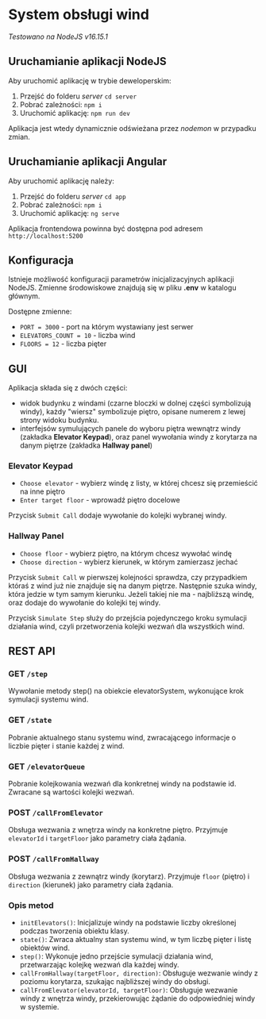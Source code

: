 # System obsługi wind

_Testowano na NodeJS v16.15.1_

## Uruchamianie aplikacji NodeJS

Aby uruchomić aplikację w trybie deweloperskim:

1. Przejść do folderu _server_ `cd server`
2. Pobrać zależności: `npm i`
3. Uruchomić aplikację: `npm run dev`

Aplikacja jest wtedy dynamicznie odświeżana przez _nodemon_ w przypadku zmian.

## Uruchamianie aplikacji Angular

Aby uruchomić aplikację należy:

1. Przejść do folderu _server_ `cd app`
2. Pobrać zależności: `npm i`
3. Uruchomić aplikację: `ng serve`

Aplikacja frontendowa powinna być dostępna pod adresem
`http://localhost:5200`

## Konfiguracja

Istnieje możliwość konfiguracji parametrów inicjalizacyjnych aplikacji NodeJS.
Zmienne środowiskowe znajdują się w pliku **.env** w katalogu głównym.

Dostępne zmienne:

-   `PORT = 3000` - port na którym wystawiany jest serwer
-   `ELEVATORS_COUNT = 10` - liczba wind
-   `FLOORS = 12` - liczba pięter

## GUI

Aplikacja składa się z dwóch części:

-   widok budynku z windami (czarne bloczki w dolnej części symbolizują windy), każdy "wiersz" symbolizuje piętro, opisane numerem z lewej strony widoku budynku.
-   interfejsów symulujących panele do wyboru piętra wewnątrz windy (zakładka **Elevator Keypad**), oraz panel wywołania windy z korytarza na danym piętrze (zakładka **Hallway panel**)

### Elevator Keypad

-   `Choose elevator` - wybierz windę z listy, w której chcesz się przemieścić na inne piętro
-   `Enter target floor` - wprowadź piętro docelowe

Przycisk `Submit Call` dodaje wywołanie do kolejki wybranej windy.

### Hallway Panel

-   `Choose floor` - wybierz piętro, na którym chcesz wywołać windę
-   `Choose direction` - wybierz kierunek, w którym zamierzasz jechać

Przycisk `Submit Call` w pierwszej kolejności sprawdza, czy przypadkiem któraś z wind już nie znajduje się na danym piętrze.
Następnie szuka windy, która jedzie w tym samym kierunku.
Jeżeli takiej nie ma - najbliższą windę, oraz dodaje do wywołanie do kolejki tej windy.

Przycisk `Simulate Step` służy do przejścia pojedynczego kroku symulacji działania wind, czyli przetworzenia kolejki wezwań dla wszystkich wind.

## REST API

### GET `/step`

Wywołanie metody step() na obiekcie elevatorSystem, wykonujące krok symulacji systemu wind.

### GET `/state`

Pobranie aktualnego stanu systemu wind, zwracającego informacje o liczbie pięter i stanie każdej z wind.

### GET `/elevatorQueue`

Pobranie kolejkowania wezwań dla konkretnej windy na podstawie id. Zwracane są wartości kolejki wezwań.

### POST `/callFromElevator`

Obsługa wezwania z wnętrza windy na konkretne piętro. Przyjmuje `elevatorId` i `targetFloor` jako parametry ciała żądania.

### POST `/callFromHallway`

Obsługa wezwania z zewnątrz windy (korytarz). Przyjmuje `floor` (piętro) i `direction` (kierunek) jako parametry ciała żądania.

### Opis metod

-   `initElevators()`: Inicjalizuje windy na podstawie liczby określonej podczas tworzenia obiektu klasy.
-   `state()`: Zwraca aktualny stan systemu wind, w tym liczbę pięter i listę obiektów wind.
-   `step()`: Wykonuje jedno przejście symulacji działania wind, przetwarzając kolejkę wezwań dla każdej windy.
-   `callFromHallway(targetFloor, direction)`: Obsługuje wezwanie windy z poziomu korytarza, szukając najbliższej windy do obsługi.
-   `callFromElevator(elevatorId, targetFloor)`: Obsługuje wezwanie windy z wnętrza windy, przekierowując żądanie do odpowiedniej windy w systemie.
